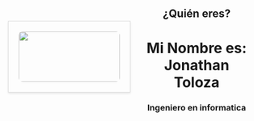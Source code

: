   <header style="display: flex; justify-content: center; align-items: center;  height: 100vh;">
        <div style="display: flex; align-items: center; max-width: 800px;  margin: 20px; padding: 20px; border: 1px solid #ddd; border-radius: 8p;  box-shadow: 0 2px 4px rgba(0, 0, 0, 0.1);">
            <img src="https://drive.google.com/uc?export=download&id=1GNBMr7pyI92KLGSirrcN8CoQo-DgznNG" width="200" height="100" style=" max-width: 200px; border-radius: 8px;"/>
        </div>
        <div style="flex: 1; ">
            <h2>¿Quién eres?</h2>
            <h1>Mi Nombre es: Jonathan Toloza </h1>
            <h3>Ingeniero en informatica</h3>
        </div>   
 </header>

<!--
**JToloza2021/JToloza2021** is a ✨ _special_ ✨ repository because its `README.md` (this file) appears on your GitHub profile.

Here are some ideas to get you started:

- 🔭 I’m currently working on ...
- 🌱 I’m currently learning ...
- 👯 I’m looking to collaborate on ...
- 🤔 I’m looking for help with ...
- 💬 Ask me about ...
- 📫 How to reach me: ...
- 😄 Pronouns: ...
- ⚡ Fun fact: ...
-->
